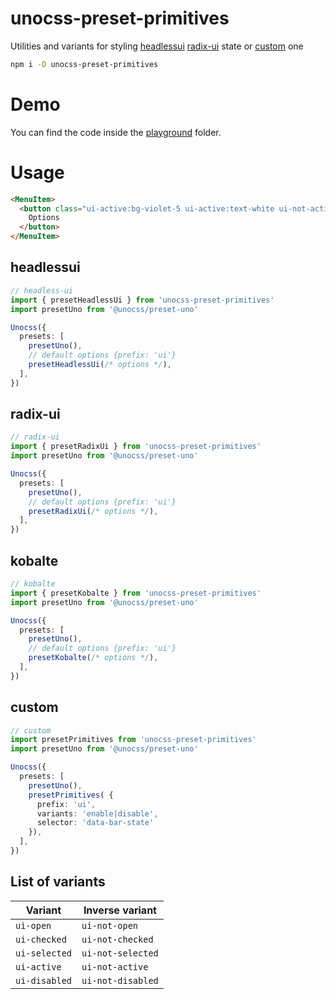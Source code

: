 # unocss-preset-primitives
Utilities and variants for styling [headlessui](https://github.com/zirbest/unocss-preset-primitives#headlessui) [radix-ui](https://github.com/zirbest/unocss-preset-primitives#radix-ui) state or [custom](https://github.com/zirbest/unocss-preset-primitives#custom) one

```bash
npm i -D unocss-preset-primitives
```
# Demo
You can find the code inside the [playground](https://github.com/zirbest/unocss-preset-primitives/tree/main/playground) folder.

# Usage

``` html
<MenuItem>
  <button class="ui-active:bg-violet-5 ui-active:text-white ui-not-active:text-gray-900" >
    Options
  </button>
</MenuItem>
```
## headlessui
```typescript
// headless-ui
import { presetHeadlessUi } from 'unocss-preset-primitives'
import presetUno from '@unocss/preset-uno'

Unocss({
  presets: [
    presetUno(),
    // default options {prefix: 'ui'}
    presetHeadlessUi(/* options */),
  ],
})
```

## radix-ui
```typescript
// radix-ui
import { presetRadixUi } from 'unocss-preset-primitives'
import presetUno from '@unocss/preset-uno'

Unocss({
  presets: [
    presetUno(),
    // default options {prefix: 'ui'}
    presetRadixUi(/* options */),
  ],
})
```

## kobalte
```typescript
// kobalte
import { presetKobalte } from 'unocss-preset-primitives'
import presetUno from '@unocss/preset-uno'

Unocss({
  presets: [
    presetUno(),
    // default options {prefix: 'ui'}
    presetKobalte(/* options */),
  ],
})
```
## custom
```typescript
// custom
import presetPrimitives from 'unocss-preset-primitives'
import presetUno from '@unocss/preset-uno'

Unocss({
  presets: [
    presetUno(),
    presetPrimitives( {
      prefix: 'ui',
      variants: 'enable|disable',
      selector: 'data-bar-state'
    }),
  ],
})
```

## List of variants

| Variant       | Inverse variant   |
| ------------- | ----------------- |
| `ui-open`     | `ui-not-open`     |
| `ui-checked`  | `ui-not-checked`  |
| `ui-selected` | `ui-not-selected` |
| `ui-active`   | `ui-not-active`   |
| `ui-disabled` | `ui-not-disabled` |
